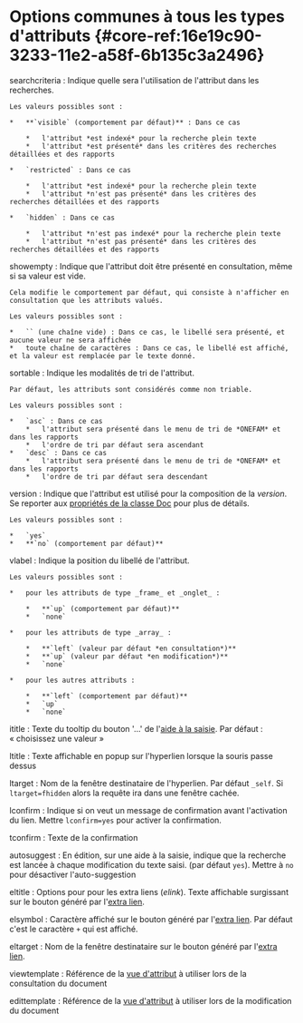 # Options communes à tous les types d'attributs {#core-ref:16e19c90-3233-11e2-a58f-6b135c3a2496}

searchcriteria
:   Indique quelle sera l'utilisation de l'attribut dans les recherches.
    
    Les valeurs possibles sont :
    
    *   **`visible` (comportement par défaut)** : Dans ce cas
        
        *   l'attribut *est indexé* pour la recherche plein texte
        *   l'attribut *est présenté* dans les critères des recherches détaillées et des rapports
    
    *   `restricted` : Dans ce cas
        
        *   l'attribut *est indexé* pour la recherche plein texte
        *   l'attribut *n'est pas présenté* dans les critères des recherches détaillées et des rapports
    
    *   `hidden` : Dans ce cas
        
        *   l'attribut *n'est pas indexé* pour la recherche plein texte
        *   l'attribut *n'est pas présenté* dans les critères des recherches détaillées et des rapports

showempty
:   Indique que l'attribut doit être présenté en consultation, même si sa valeur est vide.
    
    Cela modifie le comportement par défaut, qui consiste à n'afficher en consultation que les attributs valués.
    
    Les valeurs possibles sont :
    
    *   `` (une chaîne vide) : Dans ce cas, le libellé sera présenté, et aucune valeur ne sera affichée
    *   toute chaîne de caractères : Dans ce cas, le libellé est affiché, et la valeur est remplacée par le texte donné.

sortable
:   Indique les modalités de tri de l'attribut.
    
    Par défaut, les attributs sont considérés comme non triable.
    
    Les valeurs possibles sont :
    
    *   `asc` : Dans ce cas
        *   l'attribut sera présenté dans le menu de tri de *ONEFAM* et dans les rapports
        *   l'ordre de tri par défaut sera ascendant
    *   `desc` : Dans ce cas
        *   l'attribut sera présenté dans le menu de tri de *ONEFAM* et dans les rapports
        *   l'ordre de tri par défaut sera descendant

version
:   Indique que l'attribut est utilisé pour la composition de la *version*.
    Se reporter aux [propriétés de la classe Doc](#core-ref:9aa8edfa-2f2a-11e2-aaec-838a12b40353) pour plus de détails.
    
    Les valeurs possibles sont :
    
    *   `yes`
    *   **`no` (comportement par défaut)**

vlabel
:   Indique la position du libellé de l'attribut.
    
    Les valeurs possibles sont :
    
    *   pour les attributs de type _frame_ et _onglet_ :
        
        *   **`up` (comportement par défaut)**
        *   `none`
    
    *   pour les attributs de type _array_ :
        
        *   **`left` (valeur par défaut *en consultation*)**
        *   **`up` (valeur par défaut *en modification*)**
        *   `none`
    
    *   pour les autres attributs :
        
        *   **`left` (comportement par défaut)**
        *   `up`
        *   `none`

ititle
:   Texte du tooltip du bouton '...' de l'[aide à la saisie][aide_saisie]. 
    Par défaut : « choisissez une valeur »

ltitle
:   Texte affichable en popup sur l'hyperlien lorsque la souris passe
    dessus

ltarget
:   Nom de la fenêtre destinataire de l'hyperlien. Par défaut `_self`.
    Si `ltarget=fhidden` alors la requête ira dans une fenêtre cachée.

lconfirm
:   Indique si on veut un message de confirmation avant l'activation du
    lien. Mettre `lconfirm=yes` pour activer la confirmation.

tconfirm
: Texte de la confirmation

autosuggest
:   En édition, sur une aide à la saisie, indique que la recherche est
    lancée à chaque modification du texte saisi. (par défaut `yes`).
    Mettre à `no` pour désactiver l'auto-suggestion

eltitle
:   Options pour pour les extra liens (*elink*).
    Texte affichable surgissant sur le bouton généré par l'[extra lien][elink].

elsymbol
:   Caractère affiché sur le bouton généré par l'[extra lien][elink].
    Par défaut c'est le caractère `+` qui est affiché.

eltarget
:   Nom de la fenêtre destinataire sur le bouton généré par l'[extra lien][elink].

viewtemplate
:   Référence de la [vue d'attribut][viewtemplate] à utiliser lors de la
    consultation du document

edittemplate
:   Référence de la [vue d'attribut][edittemplate] à utiliser lors de la
    modification du document

<!-- links -->
[aide_saisie]: #core-ref:0b2d4cd0-4eed-41d8-ac57-37525a444194
[elink]: #core-ref:edf84026-7980-442f-bc86-88739e49e3b5
[viewtemplate]: #core-ref:9cb7b313-7294-424d-bd86-a63155025902 "vue de consultation"
[edittemplate]: #core-ref:4faa4b17-56fc-4e42-a091-f1a97b7591b8 "vue de modification"